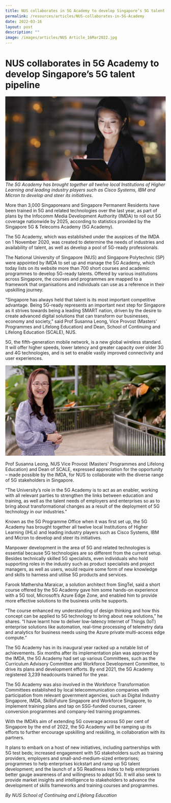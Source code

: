 ```yaml
---
title: NUS collaborates in 5G Academy to develop Singapore’s 5G talent pipeline
permalink: /resources/articles/NUS-collaborates-in-5G-Academy
date: 2022-03-16
layout: post
description: ""
image: /images/articles/NUS Article_16Mar2022.jpg
---
```

# NUS collaborates in 5G Academy to develop Singapore’s 5G talent pipeline

![NUS News](/images/articles/NUS%20Article_16Mar2022.jpg)
*The 5G Academy has brought together all twelve local Institutions of Higher Learning and leading industry players such as Cisco Systems, IBM and Micron to develop and steer its initiatives.*

More than 3,000 Singaporeans and Singapore Permanent Residents have been trained in 5G and related technologies over the last year, as part of plans by the Infocomm Media Development Authority (IMDA) to roll out 5G coverage nationwide by 2025, according to statistics provided by the Singapore 5G & Telecoms Academy (5G Academy).

The 5G Academy, which was established under the auspices of the IMDA on 1 November 2020, was created to determine the needs of industries and availability of talent, as well as develop a pool of 5G-ready professionals.

The National University of Singapore (NUS) and Singapore Polytechnic (SP) were appointed by IMDA to set up and manage the 5G Academy, which today lists on its website more than 700 short courses and academic programmes to develop 5G-ready talents. Offered by various institutions across Singapore, the courses and programmes are mapped to a framework that organisations and individuals can use as a reference in their upskilling journey.

“Singapore has always held that talent is its most important competitive advantage. Being 5G-ready represents an important next step for Singapore as it strives towards being a leading SMART nation, driven by the desire to create advanced digital solutions that can transform our businesses, economy and society,” said Prof Susanna Leong, Vice Provost (Masters' Programmes and Lifelong Education) and Dean, School of Continuing and Lifelong Education (SCALE), NUS.

5G, the fifth-generation mobile network, is a new global wireless standard. It will offer higher speeds, lower latency and greater capacity over older 3G and 4G technologies, and is set to enable vastly improved connectivity and user experiences.

![](/images/articles/profsusannaleong1920x1080.jpg)

Prof Susanna Leong, NUS Vice Provost (Masters' Programmes and Lifelong Education) and Dean of SCALE, expressed appreciation for the opportunity – made possible by the IMDA, for NUS to collaborate with the diverse range of 5G stakeholders in Singapore.

“The University’s role in the 5G Academy is to act as an enabler, working with all relevant parties to strengthen the links between education and training, as well as the talent needs of employers and enterprises so as to bring about transformational changes as a result of the deployment of 5G technology in our industries.”

Known as the 5G Programme Office when it was first set up, the 5G Academy has brought together all twelve local Institutions of Higher Learning (IHLs) and leading industry players such as Cisco Systems, IBM and Micron to develop and steer its initiatives.

Manpower development in the area of 5G and related technologies is essential because 5G technologies are so different from the current setup. Besides technically skilled 5G specialists, even individuals who hold supporting roles in the industry such as product specialists and project managers, as well as users, would require some form of new knowledge and skills to harness and utilise 5G products and services.

Farook Mathersha Maraicar, a solution architect from SingTel, said a short course offered by the 5G Academy gave him some hands-on experience with a 5G tool, Microsoft’s Azure Edge Zone, and enabled him to provide more effective solutions to the business units he supports.

“The course enhanced my understanding of design thinking and how this concept can be applied to 5G technology to bring about new solutions,” he shares. “I have learnt how to deliver low-latency Internet of Things (IoT) enterprise solutions like automation, real-time processing of telemetry data and analytics for business needs using the Azure private multi-access edge compute.”

The 5G Academy has in its inaugural year racked up a notable list of achievements. Six months after its implementation plan was approved by the IMDA, the 5G Academy had set up various Committees, such as the Curriculum Advisory Committee and Workforce Development Committee, to drive its plans and development efforts. By end 2021, the 5G Academy registered 3,239 headcounts trained for the year.

The 5G Academy was also involved in the Workforce Transformation Committees established by local telecommunication companies with participation from relevant government agencies, such as Digital Industry Singapore, IMDA, SkillsFuture Singapore and Workforce Singapore, to implement training plans and tap on SSG-funded courses, career conversion programmes and company-led training programmes.

With the IMDA’s aim of extending 5G coverage across 50 per cent of Singapore by the end of 2022, the 5G Academy will be ramping up its efforts to further encourage upskilling and reskilling, in collaboration with its partners.

It plans to embark on a host of new initiatives, including partnerships with 5G test beds; increased engagement with 5G stakeholders such as training providers, employers and small-and-medium-sized enterprises; programmes to help enterprises kickstart and ramp up 5G talent development; and the launch of a 5G Readiness Index to help enterprises better gauge awareness of and willingness to adopt 5G. It will also seek to provide market insights and intelligence to stakeholders to advance the development of skills frameworks and training courses and programmes.

*By NUS School of Continuing and Lifelong Education*